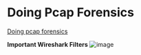 # Doing Pcap Forensics

[Doing pcap forensics](https://github.com/welchbj/ctf/blob/master/docs/pcap.md)

**Important Wireshark Filters**
![image](https://github.com/user-attachments/assets/2ed6276d-1c0b-4b5e-8fc3-a1936797bd2f)
